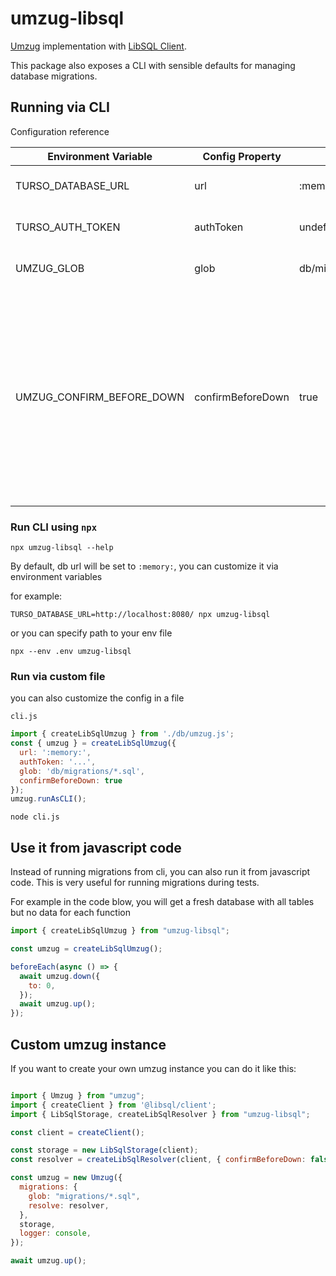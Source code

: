 
# umzug-libsql

[Umzug](https://github.com/sequelize/umzug) implementation with [LibSQL Client](https://github.com/tursodatabase/libsql-client-ts).

This package also exposes a CLI with sensible defaults for managing database migrations.

## Running via CLI

Configuration reference

| Environment Variable | Config Property | Default | Description |
|----------------------|-----------------|---------|-------------|
| TURSO_DATABASE_URL | url | :memory: | The database URL for LibSQL |
| TURSO_AUTH_TOKEN | authToken | undefined | Authentication token for the database |
| UMZUG_GLOB | glob | db/migrations/*.sql | Glob pattern for migration files |
| UMZUG_CONFIRM_BEFORE_DOWN | confirmBeforeDown | true | Whether to be asked for confirmation before running down migrations. With you're running multiple down migrations in a single command, it will execute all down migrations after confirmation |


### Run CLI using `npx`

```shell
npx umzug-libsql --help
```

By default, db url will be set to `:memory:`, you can customize it via environment variables

for example:

```shell
TURSO_DATABASE_URL=http://localhost:8080/ npx umzug-libsql
```

or you can specify path to your env file

```shell
npx --env .env umzug-libsql
```

### Run via custom file

you can also customize the config in a file

`cli.js`

```js
import { createLibSqlUmzug } from './db/umzug.js';
const { umzug } = createLibSqlUmzug({
  url: ':memory:',
  authToken: '...',
  glob: 'db/migrations/*.sql',
  confirmBeforeDown: true
});
umzug.runAsCLI();
```

```shell
node cli.js
```



## Use it from javascript code

Instead of running migrations from cli, you can also run it from javascript code. This is very useful for running migrations during tests.

For example in the code blow, you will get a fresh database with all tables but no data for each function

```js
import { createLibSqlUmzug } from "umzug-libsql";

const umzug = createLibSqlUmzug();

beforeEach(async () => {
  await umzug.down({
    to: 0,
  });
  await umzug.up();
});
```

## Custom umzug instance

If you want to create your own umzug instance you can do it like this:

```js

import { Umzug } from "umzug";
import { createClient } from '@libsql/client';
import { LibSqlStorage, createLibSqlResolver } from "umzug-libsql";

const client = createClient();

const storage = new LibSqlStorage(client);
const resolver = createLibSqlResolver(client, { confirmBeforeDown: false });

const umzug = new Umzug({
  migrations: {
    glob: "migrations/*.sql",
    resolve: resolver,
  },
  storage,
  logger: console,
});

await umzug.up();

```
